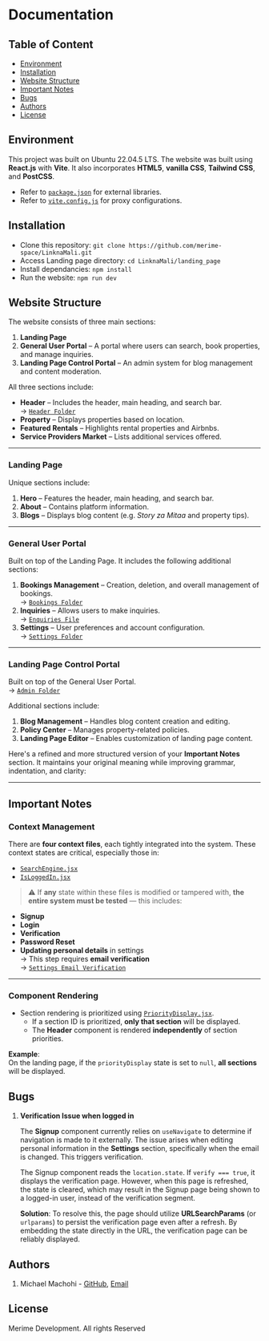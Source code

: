 # Documentation

## Table of Content
* [Environment](#environment)
* [Installation](#installation)
* [Website Structure](#website-structure)
* [Important Notes](#important-notes)
* [Bugs](#bugs)
* [Authors](#authors)
* [License](#license)


## Environment
This project was built on Ubuntu 22.04.5 LTS. The website was built using **React.js** with **Vite**. It also incorporates **HTML5**, **vanilla CSS**, **Tailwind CSS**, and **PostCSS**.

- Refer to [`package.json`](package.json) for external libraries.
- Refer to [`vite.config.js`](vite.config.js) for proxy configurations.

## Installation
* Clone this repository: `git clone https://github.com/merime-space/LinknaMali.git`
* Access Landing page directory: `cd LinknaMali/landing_page`
* Install dependancies: `npm install`
* Run the website: `npm run dev`

## Website Structure

The website consists of three main sections:

1. **Landing Page**
2. **General User Portal** – A portal where users can search, book properties, and manage inquiries.
3. **Landing Page Control Portal** – An admin system for blog management and content moderation.

All three sections include:

- **Header** – Includes the header, main heading, and search bar.  
  → [`Header Folder`](src/components/Layout/Header/)
- **Property** – Displays properties based on location.
- **Featured Rentals** – Highlights rental properties and Airbnbs.
- **Service Providers Market** – Lists additional services offered.

---

### Landing Page

Unique sections include:

1. **Hero** – Features the header, main heading, and search bar.
2. **About** – Contains platform information.
3. **Blogs** – Displays blog content (e.g. *Story za Mitaa* and property tips).

---

### General User Portal

Built on top of the Landing Page. It includes the following additional sections:

1. **Bookings Management** – Creation, deletion, and overall management of bookings.  
   → [`Bookings Folder`](src/components/Specific/DetailsDisplay/Bookings/)
2. **Inquiries** – Allows users to make inquiries.  
   → [`Enquiries File`](src/components/Specific/DetailsDisplay/Enquiries.jsx)
3. **Settings** – User preferences and account configuration.  
   → [`Settings Folder`](src/components/Specific/settings/)

---

### Landing Page Control Portal

Built on top of the General User Portal.  
→ [`Admin Folder`](src/components/Admin/)

Additional sections include:

1. **Blog Management** – Handles blog content creation and editing.
2. **Policy Center** – Manages property-related policies.
3. **Landing Page Editor** – Enables customization of landing page content.


Here's a refined and more structured version of your **Important Notes** section. It maintains your original meaning while improving grammar, indentation, and clarity:

---

## Important Notes

### Context Management

There are **four context files**, each tightly integrated into the system. These context states are critical, especially those in:

- [`SearchEngine.jsx`](src/context/SearchEngine.jsx)
- [`IsLoggedIn.jsx`](src/context/IsLoggedIn.jsx)


> ⚠️ If **any** state within these files is modified or tampered with, **the entire system must be tested** — this includes:
- **Signup**
- **Login**
- **Verification**
- **Password Reset**
- **Updating personal details** in settings  
  → This step requires **email verification**  
  → [`Settings Email Verification`](src/components/Specific/settings/children/PersonalInfo.jsx)

---

### Component Rendering

- Section rendering is prioritized using [`PriorityDisplay.jsx`](src/context/PriorityDisplay.jsx).
  - If a section ID is prioritized, **only that section** will be displayed.
  - The **Header** component is rendered **independently** of section priorities.
  
**Example**:  
On the landing page, if the `priorityDisplay` state is set to `null`, **all sections** will be displayed.

## Bugs

1. **Verification Issue when logged in**

   The **Signup** component currently relies on `useNavigate` to determine if navigation is made to it externally. The issue arises when editing personal information in the **Settings** section, specifically when the email is changed. This triggers verification. 

   The Signup component reads the `location.state`. If `verify === true`, it displays the verification page. However, when this page is refreshed, the state is cleared, which may result in the Signup page being shown to a logged-in user, instead of the verification segment.

   **Solution**: To resolve this, the page should utilize **URLSearchParams** (or `urlparams`) to persist the verification page even after a refresh. By embedding the state directly in the URL, the verification page can be reliably displayed.


## Authors
1. Michael Machohi - [GitHub](https://github.com/sierra-95), [Email](mailto:michaelmachohi@gmail.com)


## License
Merime Development. All rights Reserved